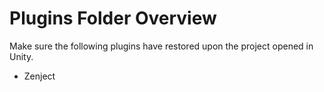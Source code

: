 # Plugins Folder Overview

Make sure the following plugins have restored upon the project opened in Unity.

- Zenject
